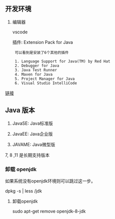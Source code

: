 ## 开发环境

1. 编辑器
    
    vscode

    插件:
        Extension Pack for Java
        
        可以看到是安装了6个其他的插件
        
        1. Language Support for Java(TM) by Red Hat
        2. Debugger for Java
        3. Java Test Runner
        4. Maven for Java
        5. Project Manager for Java
        6. Visual Studio IntelliCode


[链接](https://www.zhihu.com/question/278838022/answer/1709832515)

## Java 版本

1. JavaSE: Java标准版

1. JavaEE: Java企业版

1. JAVAME: Java微型版

7, 8 ,11 是长期支持版本

### 卸载 openjdk

如果系统没有openjdk环境则可以跳过这一步。

dpkg -s | less
/jdk

1. 卸载openjdk

    sudo apt-get remove openjdk-8-jdk

1. 卸载jre

    sudo apt-get remove openjdk-8-jre-headless


### JDK 的下载、安装和验证

JDK: Java Development Kit

https://www.oracle.com/technetwork/java/javase/downloads/jdk8-downloads-2133151.html

tar -zxvf /usr/local/jdk-8u181-linux-x64.tar.gz

vi /etc/zsh/zprofile
    ```
    export JAVA_HOME=/usr/local/jdk-8u181-linux-x64
    export PATH=$PATH:$JAVA_HOME/bin
    export CLASSPATH=.:$JAVA_HOME/lib/dt.jar:$JAVA_HOME/lib/tools.jar
    export JRE_HOME=$JAVA_HOME/jre

    ```

source /etc/zsh/zprofile

java -version


jvm 是包含在 jdk 中的

JDK 包含 JRE + java 开发工具(java,javac,javadoc,javap等)

JRE Java Runtime Environment

    JRE = JVM + Java的核心类库

    如果要运行一个 java 程序,只需安装 jre 即可



## 

vscode 运行时的 bug:

F1 ->Clean the java language server workspace



## 特点

main 方法
    public static void main(String[] args)

区分大小写

一个源文件中最多只能有一个 public 类, 其他类的个数不限.
也可以将 main 方法用在非public类中,然后指定运行非 public 类, 这样入口方法就是非 public 的main方法

```hello.java
public class Hello {
    public static void main(String[] args){
            System.out.println("hello world");
                
    }
}

class Dog{
    public static void main(String[] args){
            System.out.println("hello dog");
                
    }
    
}

javac hello.java
java Hello
java Dog
```

如果源文件包含一个 public 类,则文件名必须按该类名命名

每一个类都会对应一个 class 文件


\r 仅仅是 carrage return

```
System.out.println("hello\rworld\n");

```

## 注释

```
1. 多行注释

/*
*/


2. 单行注释

//

3. 文档注释

```
